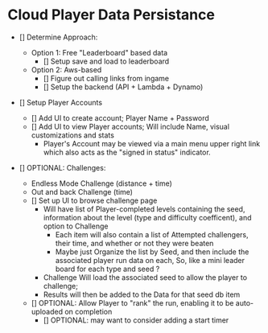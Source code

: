 # Cloud Player Data Persistance

- [] Determine Approach:

  - Option 1: Free "Leaderboard" based data
    - [] Setup save and load to leaderboard
  - Option 2: Aws-based
    - [] Figure out calling links from ingame
    - [] Setup the backend (API + Lambda + Dynamo)

- [] Setup Player Accounts

  - [] Add UI to create account; Player Name + Password
  - [] Add UI to view Player accounts; Will include Name, visual customizations and stats
    - Player's Account may be viewed via a main menu upper right link which also acts as the "signed in status" indicator.

- [] OPTIONAL: Challenges:
  - Endless Mode Challenge (distance + time)
  - Out and back Challenge (time)
  - [] Set up UI to browse challenge page
    - Will have list of Player-completed levels containing the seed, information about the level (type and difficulty coefficent), and option to Challenge
      - Each item will also contain a list of Attempted challengers, their time, and whether or not they were beaten
      - Maybe just Organize the list by Seed, and then include the associated player run data on each, So, like a mini leader board for each type and seed ?
    - Challenge Will load the associated seed to allow the player to challenge;
    - Results will then be added to the Data for that seed db item
  - [] OPTIONAL: Allow Player to "rank" the run, enabling it to be auto-uploaded on completion
    - [] OPTIONAL: may want to consider adding a start timer
